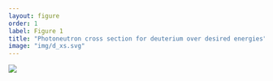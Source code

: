 ```yaml
---
layout: figure
order: 1
label: Figure 1
title: "Photoneutron cross section for deuterium over desired energies"
image: "img/d_xs.svg"
---
```

<img src="{{ site.baseurl }}/img/d_xs.svg">
